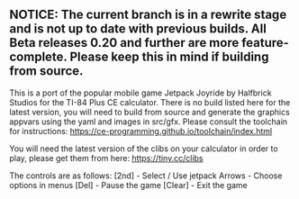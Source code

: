 ## NOTICE: The current branch is in a rewrite stage and is not up to date with previous builds. All Beta releases 0.20 and further are more feature-complete. Please keep this in mind if building from source.

This is a port of the popular mobile game Jetpack Joyride by Halfbrick Studios for the TI-84 Plus CE calculator. There is no build listed here for the latest version, you will need to build from source and generate the graphics appvars using the yaml and images in src/gfx. Please consult the toolchain for instructions: https://ce-programming.github.io/toolchain/index.html

You will need the latest version of the clibs on your calculator in order to play, please get them from here: https://tiny.cc/clibs

The controls are as follows:
[2nd]   - Select / Use jetpack
Arrows  - Choose options in menus
[Del]   - Pause the game
[Clear] - Exit the game